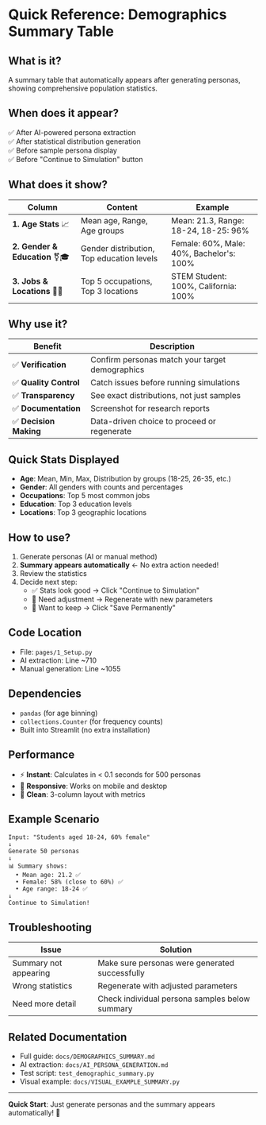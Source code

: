 # Quick Reference: Demographics Summary Table

## What is it?
A summary table that automatically appears after generating personas, showing comprehensive population statistics.

## When does it appear?
✅ After AI-powered persona extraction  
✅ After statistical distribution generation  
✅ Before sample persona display  
✅ Before "Continue to Simulation" button

## What does it show?

| Column | Content | Example |
|--------|---------|---------|
| **1. Age Stats** 📈 | Mean age, Range, Age groups | Mean: 21.3, Range: 18-24, 18-25: 96% |
| **2. Gender & Education** ⚧🎓 | Gender distribution, Top education levels | Female: 60%, Male: 40%, Bachelor's: 100% |
| **3. Jobs & Locations** 💼📍 | Top 5 occupations, Top 3 locations | STEM Student: 100%, California: 100% |

## Why use it?

| Benefit | Description |
|---------|-------------|
| ✅ **Verification** | Confirm personas match your target demographics |
| ✅ **Quality Control** | Catch issues before running simulations |
| ✅ **Transparency** | See exact distributions, not just samples |
| ✅ **Documentation** | Screenshot for research reports |
| ✅ **Decision Making** | Data-driven choice to proceed or regenerate |

## Quick Stats Displayed

- **Age**: Mean, Min, Max, Distribution by groups (18-25, 26-35, etc.)
- **Gender**: All genders with counts and percentages
- **Occupations**: Top 5 most common jobs
- **Education**: Top 3 education levels
- **Locations**: Top 3 geographic locations

## How to use?

1. Generate personas (AI or manual method)
2. **Summary appears automatically** ← No extra action needed!
3. Review the statistics
4. Decide next step:
   - ✅ Stats look good → Click "Continue to Simulation"
   - 🔄 Need adjustment → Regenerate with new parameters
   - 💾 Want to keep → Click "Save Permanently"

## Code Location

- File: `pages/1_Setup.py`
- AI extraction: Line ~710
- Manual generation: Line ~1055

## Dependencies

- `pandas` (for age binning)
- `collections.Counter` (for frequency counts)
- Built into Streamlit (no extra installation)

## Performance

- ⚡ **Instant**: Calculates in < 0.1 seconds for 500 personas
- 📱 **Responsive**: Works on mobile and desktop
- 🎨 **Clean**: 3-column layout with metrics

## Example Scenario

```
Input: "Students aged 18-24, 60% female"
↓
Generate 50 personas
↓
📊 Summary shows:
  • Mean age: 21.2 ✅
  • Female: 58% (close to 60%) ✅
  • Age range: 18-24 ✅
↓
Continue to Simulation!
```

## Troubleshooting

| Issue | Solution |
|-------|----------|
| Summary not appearing | Make sure personas were generated successfully |
| Wrong statistics | Regenerate with adjusted parameters |
| Need more detail | Check individual persona samples below summary |

## Related Documentation

- Full guide: `docs/DEMOGRAPHICS_SUMMARY.md`
- AI extraction: `docs/AI_PERSONA_GENERATION.md`
- Test script: `test_demographic_summary.py`
- Visual example: `docs/VISUAL_EXAMPLE_SUMMARY.py`

---

**Quick Start**: Just generate personas and the summary appears automatically! 🎉

